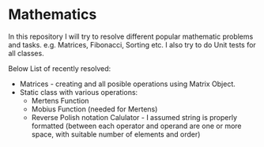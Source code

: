 # Mathematics

In this repository I will try to resolve different popular mathematic problems and tasks. 
e.g. Matrices, Fibonacci, Sorting etc. I also try to do Unit tests for all classes.

Below List of recently resolved:

* Matrices - creating and all posible operations using Matrix Object.
* Static class with various operations:
	* Mertens Function
	* Mobius Function (needed for Mertens)
	* Reverse Polish notation Calulator - I assumed string is properly formatted (between each operator and operand are one or more space, with suitable number of elements and order)
	
